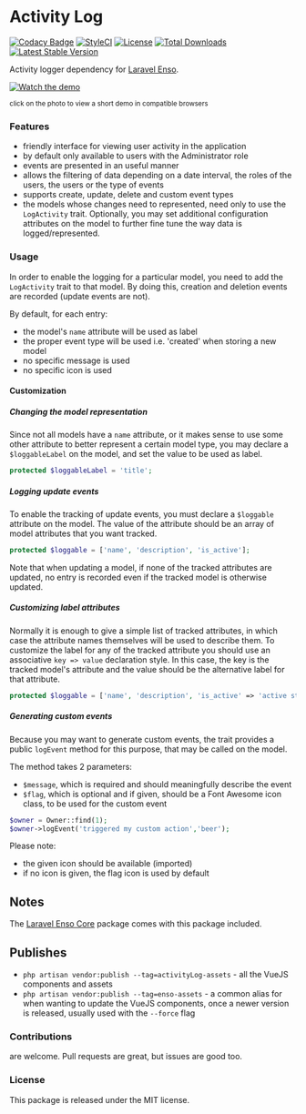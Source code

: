 # Activity Log

[![Codacy Badge](https://api.codacy.com/project/badge/Grade/dc3819bf2c654b3d8dcaaed8898b214f)](https://www.codacy.com/app/laravel-enso/ActionLogger?utm_source=github.com&amp;utm_medium=referral&amp;utm_content=laravel-enso/ActionLogger&amp;utm_campaign=Badge_Grade)
[![StyleCI](https://styleci.io/repos/85554059/shield?branch=master)](https://styleci.io/repos/85554059)
[![License](https://poser.pugx.org/laravel-enso/activitylog/license)](https://packagist.org/packages/laravel-enso/activitylog)
[![Total Downloads](https://poser.pugx.org/laravel-enso/activitylog/downloads)](https://packagist.org/packages/laravel-enso/activitylog)
[![Latest Stable Version](https://poser.pugx.org/laravel-enso/activitylog/version)](https://packagist.org/packages/laravel-enso/activitylog)

Activity logger dependency for [Laravel Enso](https://laravel-enso.com).

[![Watch the demo](https://laravel-enso.github.io/activitylog/screenshots/bulma_051_thumb.png)](https://laravel-enso.github.io/activitylog/videos/bulma_activity_log.mp4)

<sup>click on the photo to view a short demo in compatible browsers</sup>


### Features

- friendly interface for viewing user activity in the application
- by default only available to users with the Administrator role
- events are presented in an useful manner
- allows the filtering of data depending on a date interval, the roles of the users, the users or the type of events
- supports create, update, delete and custom event types
- the models whose changes need to represented, need only to use the `LogActivity` trait. Optionally, 
you may set additional configuration attributes on the model to further fine tune the way data is logged/represented. 

### Usage

In order to enable the logging for a particular model, you need to add the `LogActivity` trait to that model. 
By doing this, creation and deletion events are recorded (update events are not). 

By default, for each entry:
- the model's `name` attribute will be used as label
- the proper event type will be used i.e. 'created' when storing a new model
- no specific message is used  
- no specific icon is used  

#### Customization

##### Changing the model representation
 
Since not all models have a `name` attribute, 
or it makes sense to use some other attribute to better represent a certain model type, 
you may declare a `$loggableLabel` on the model, and set the value to be used as label.

```php
protected $loggableLabel = 'title';
```

##### Logging update events

To enable the tracking of update events, you must declare a `$loggable` attribute on the model. 
The value of the attribute should be an array of model attributes that you want tracked.

```php
protected $loggable = ['name', 'description', 'is_active'];
```

Note that when updating a model, if none of the tracked attributes are updated, no entry is recorded even if the tracked model is otherwise updated.

##### Customizing label attributes

Normally it is enough to give a simple list of tracked attributes, in which case the attribute names themselves will be used to describe them. 
To customize the label for any of the tracked attribute you should use an associative
`key => value` declaration style. In this case, the key is the tracked model's attribute and the value should be the alternative label for that attribute.  

```php
protected $loggable = ['name', 'description', 'is_active' => 'active state'];
```

##### Generating custom events

Because you may want to generate custom events, the trait provides a public `logEvent` method for this purpose, 
that may be called on the model.
 
The method takes 2 parameters:
- `$message`, which is required and should meaningfully describe the event
- `$flag`, which is optional and if given, should be a Font Awesome icon class, to be used for the custom event

```php
$owner = Owner::find(1);
$owner->logEvent('triggered my custom action','beer');
```

Please note:
- the given icon should be available (imported)
- if no icon is given, the flag icon is used by default
    

## Notes

The [Laravel Enso Core](https://github.com/laravel-enso/Core) package comes with this package included.

## Publishes

- `php artisan vendor:publish --tag=activityLog-assets` - all the VueJS components and assets
- `php artisan vendor:publish --tag=enso-assets` - a common alias for when wanting to update the VueJS components,
once a newer version is released, usually used with the `--force` flag

### Contributions

are welcome. Pull requests are great, but issues are good too.

### License

This package is released under the MIT license.
